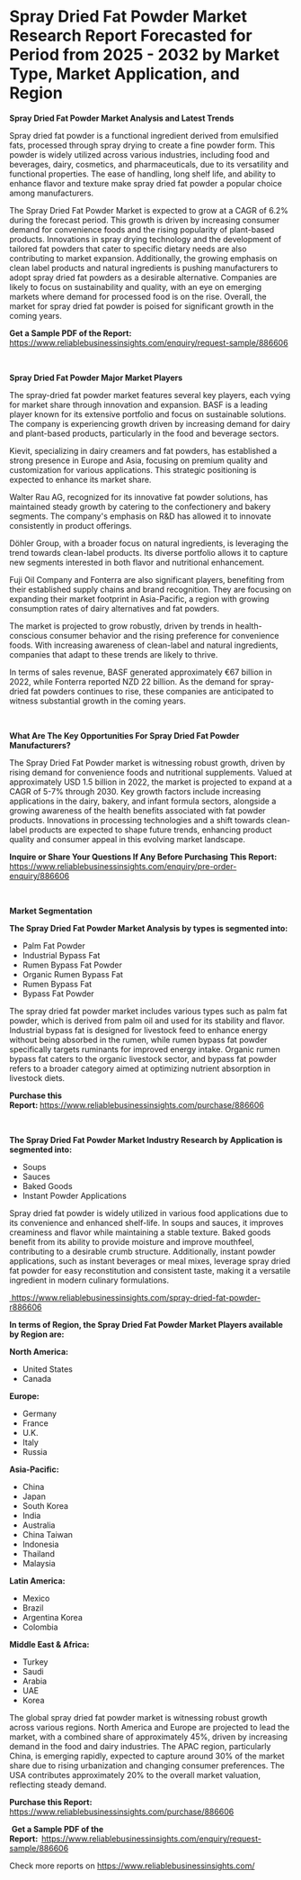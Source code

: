 <p><h1>Spray Dried Fat Powder Market Research Report Forecasted for Period from 2025 -  2032 by Market Type, Market Application, and Region</h1></p><p><strong>Spray Dried Fat Powder Market Analysis and Latest Trends</strong></p>
<p><p>Spray dried fat powder is a functional ingredient derived from emulsified fats, processed through spray drying to create a fine powder form. This powder is widely utilized across various industries, including food and beverages, dairy, cosmetics, and pharmaceuticals, due to its versatility and functional properties. The ease of handling, long shelf life, and ability to enhance flavor and texture make spray dried fat powder a popular choice among manufacturers.</p><p>The Spray Dried Fat Powder Market is expected to grow at a CAGR of 6.2% during the forecast period. This growth is driven by increasing consumer demand for convenience foods and the rising popularity of plant-based products. Innovations in spray drying technology and the development of tailored fat powders that cater to specific dietary needs are also contributing to market expansion. Additionally, the growing emphasis on clean label products and natural ingredients is pushing manufacturers to adopt spray dried fat powders as a desirable alternative. Companies are likely to focus on sustainability and quality, with an eye on emerging markets where demand for processed food is on the rise. Overall, the market for spray dried fat powder is poised for significant growth in the coming years.</p></p>
<p><strong>Get a Sample PDF of the Report:&nbsp;</strong> <a href="https://www.reliablebusinessinsights.com/enquiry/request-sample/886606?utm_campaign=3321&utm_medium=2&utm_source=Github&utm_content=ia&utm_term=31032025&utm_id=spray-dried-fat-powder">https://www.reliablebusinessinsights.com/enquiry/request-sample/886606</a></p>
<p>&nbsp;</p>
<p><strong>Spray Dried Fat Powder Major Market Players</strong></p>
<p><p>The spray-dried fat powder market features several key players, each vying for market share through innovation and expansion. BASF is a leading player known for its extensive portfolio and focus on sustainable solutions. The company is experiencing growth driven by increasing demand for dairy and plant-based products, particularly in the food and beverage sectors.</p><p>Kievit, specializing in dairy creamers and fat powders, has established a strong presence in Europe and Asia, focusing on premium quality and customization for various applications. This strategic positioning is expected to enhance its market share.</p><p>Walter Rau AG, recognized for its innovative fat powder solutions, has maintained steady growth by catering to the confectionery and bakery segments. The company's emphasis on R&D has allowed it to innovate consistently in product offerings.</p><p>Döhler Group, with a broader focus on natural ingredients, is leveraging the trend towards clean-label products. Its diverse portfolio allows it to capture new segments interested in both flavor and nutritional enhancement.</p><p>Fuji Oil Company and Fonterra are also significant players, benefiting from their established supply chains and brand recognition. They are focusing on expanding their market footprint in Asia-Pacific, a region with growing consumption rates of dairy alternatives and fat powders.</p><p>The market is projected to grow robustly, driven by trends in health-conscious consumer behavior and the rising preference for convenience foods. With increasing awareness of clean-label and natural ingredients, companies that adapt to these trends are likely to thrive.</p><p>In terms of sales revenue, BASF generated approximately €67 billion in 2022, while Fonterra reported NZD 22 billion. As the demand for spray-dried fat powders continues to rise, these companies are anticipated to witness substantial growth in the coming years.</p></p>
<p>&nbsp;</p>
<p><strong>What Are The Key Opportunities For Spray Dried Fat Powder Manufacturers?</strong></p>
<p><p>The Spray Dried Fat Powder market is witnessing robust growth, driven by rising demand for convenience foods and nutritional supplements. Valued at approximately USD 1.5 billion in 2022, the market is projected to expand at a CAGR of 5-7% through 2030. Key growth factors include increasing applications in the dairy, bakery, and infant formula sectors, alongside a growing awareness of the health benefits associated with fat powder products. Innovations in processing technologies and a shift towards clean-label products are expected to shape future trends, enhancing product quality and consumer appeal in this evolving market landscape.</p></p>
<p><strong>Inquire or Share Your Questions If Any Before Purchasing This Report:</strong> <a href="https://www.reliablebusinessinsights.com/enquiry/pre-order-enquiry/886606?utm_campaign=3321&utm_medium=2&utm_source=Github&utm_content=ia&utm_term=31032025&utm_id=spray-dried-fat-powder">https://www.reliablebusinessinsights.com/enquiry/pre-order-enquiry/886606</a></p>
<p>&nbsp;</p>
<p><strong>Market Segmentation</strong></p>
<p><strong>The Spray Dried Fat Powder Market Analysis by types is segmented into:</strong></p>
<p><ul><li>Palm Fat Powder</li><li>Industrial Bypass Fat</li><li>Rumen Bypass Fat Powder</li><li>Organic Rumen Bypass Fat</li><li>Rumen Bypass Fat</li><li>Bypass Fat Powder</li></ul></p>
<p><p>The spray dried fat powder market includes various types such as palm fat powder, which is derived from palm oil and used for its stability and flavor. Industrial bypass fat is designed for livestock feed to enhance energy without being absorbed in the rumen, while rumen bypass fat powder specifically targets ruminants for improved energy intake. Organic rumen bypass fat caters to the organic livestock sector, and bypass fat powder refers to a broader category aimed at optimizing nutrient absorption in livestock diets.</p></p>
<p><strong>Purchase this Report:&nbsp;</strong><a href="https://www.reliablebusinessinsights.com/purchase/886606?utm_campaign=3321&utm_medium=2&utm_source=Github&utm_content=ia&utm_term=31032025&utm_id=spray-dried-fat-powder">https://www.reliablebusinessinsights.com/purchase/886606</a></p>
<p>&nbsp;</p>
<p><strong>The Spray Dried Fat Powder Market Industry Research by Application is segmented into:</strong></p>
<p><ul><li>Soups</li><li>Sauces</li><li>Baked Goods</li><li>Instant Powder Applications</li></ul></p>
<p><p>Spray dried fat powder is widely utilized in various food applications due to its convenience and enhanced shelf-life. In soups and sauces, it improves creaminess and flavor while maintaining a stable texture. Baked goods benefit from its ability to provide moisture and improve mouthfeel, contributing to a desirable crumb structure. Additionally, instant powder applications, such as instant beverages or meal mixes, leverage spray dried fat powder for easy reconstitution and consistent taste, making it a versatile ingredient in modern culinary formulations.</p></p>
<p><a href="https://www.reliablebusinessinsights.com/spray-dried-fat-powder-r886606?utm_campaign=3321&utm_medium=2&utm_source=Github&utm_content=ia&utm_term=31032025&utm_id=spray-dried-fat-powder">&nbsp;https://www.reliablebusinessinsights.com/spray-dried-fat-powder-r886606</a></p>
<p><strong>In terms of Region, the Spray Dried Fat Powder Market Players available by Region are:</strong></p>
<p>
    <p> <strong> North America: </strong>
        <ul>
            <li>United States</li>
            <li>Canada</li>
        </ul>
        </p> 
    <p> <strong> Europe: </strong>
        <ul>
            <li>Germany</li>
            <li>France</li>
            <li>U.K.</li>
            <li>Italy</li>
            <li>Russia</li>
        </ul>
        </p> 
    <p> <strong> Asia-Pacific: </strong>
        <ul>
            <li>China</li>
            <li>Japan</li>
            <li>South Korea</li>
            <li>India</li>
            <li>Australia</li>
            <li>China Taiwan</li>
            <li>Indonesia</li>
            <li>Thailand</li>
            <li>Malaysia</li>
        </ul>
        </p> 
    <p> <strong> Latin America: </strong>
        <ul>
            <li>Mexico</li>
            <li>Brazil</li>
            <li>Argentina Korea</li>
            <li>Colombia</li>
        </ul>
        </p> 
    <p> <strong> Middle East & Africa: </strong>
        <ul>
            <li>Turkey</li>
            <li>Saudi</li>
            <li>Arabia</li>
            <li>UAE</li>
            <li>Korea</li>
        </ul>
    </p>
    </p>
<p><p>The global spray dried fat powder market is witnessing robust growth across various regions. North America and Europe are projected to lead the market, with a combined share of approximately 45%, driven by increasing demand in the food and dairy industries. The APAC region, particularly China, is emerging rapidly, expected to capture around 30% of the market share due to rising urbanization and changing consumer preferences. The USA contributes approximately 20% to the overall market valuation, reflecting steady demand.</p></p>
<p><strong>Purchase this Report: </strong><a href="https://www.reliablebusinessinsights.com/purchase/886606?utm_campaign=3321&utm_medium=2&utm_source=Github&utm_content=ia&utm_term=31032025&utm_id=spray-dried-fat-powder">https://www.reliablebusinessinsights.com/purchase/886606</a></p>
<p>&nbsp;<strong>Get a Sample PDF of the Report:&nbsp;&nbsp;</strong><a href="https://www.reliablebusinessinsights.com/enquiry/request-sample/886606?utm_campaign=3321&utm_medium=2&utm_source=Github&utm_content=ia&utm_term=31032025&utm_id=spray-dried-fat-powder">https://www.reliablebusinessinsights.com/enquiry/request-sample/886606</a></p>
<p><strong></strong></p>
<p>Check more reports on <a href="https://www.reliablebusinessinsights.com/?utm_campaign=3321&utm_medium=2&utm_source=Github&utm_content=ia&utm_term=31032025&utm_id=spray-dried-fat-powder">https://www.reliablebusinessinsights.com/</a></p>